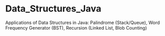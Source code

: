 # Data_Structures_Java
Applications of Data Structures in Java: Palindrome (Stack/Queue), Word Frequency Generator (BST), Recursion (Linked List, Blob Counting)
